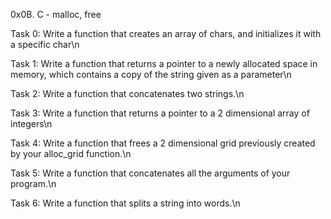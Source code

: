 0x0B. C - malloc, free

Task 0: Write a function that creates an array of chars, and initializes it with a specific char\n

Task 1: Write a function that returns a pointer to a newly allocated space in memory, which contains a copy of the string given as a parameter\n

Task 2: Write a function that concatenates two strings.\n

Task 3: Write a function that returns a pointer to a 2 dimensional array of integers\n

Task 4: Write a function that frees a 2 dimensional grid previously created by your alloc_grid function.\n

Task 5: Write a function that concatenates all the arguments of your program.\n

Task 6: Write a function that splits a string into words.\n

